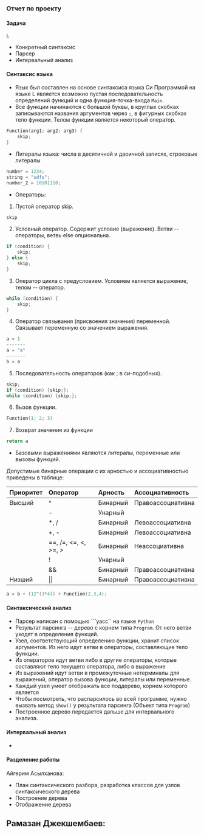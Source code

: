 ### Отчет по проекту

#### Задача
`L`
 - Конкретный синтаксис
 - Парсер
 - Интервальный анализ

#### Синтаксис языка
 - Язык был составлен на основе синтаксиса языка Си
Программой на языке L является возможно пустая последовательность определений функций и одна функция-точка-входа ```Main```. 
- Все функции начинаются с большой буквы, в круглых скобках записываются названия аргументов через `;`, в фигурных скобках тело функции.  Телом функции является некоторый оператор.
```cpp
Function(arg1; arg2; arg3) {
    skip;
}
```
- Литералы языка: числа в десятичной и двоичной записях, строковые литералы
```cpp
number = 1234;
string = "sdfs";
number_2 = 10101110;
```
- Операторы:
1) Пустой оператор skip.
```cpp
skip
```
2) Условный оператор. Содержит условие (выражение). Ветви -- операторы, ветвь else опциональна.
```cpp
if (condition) {
    skip;
} else {
    skip;
}
```
3) Оператор цикла с предусловием. Условием является выражение, телом -- оператор.
```cpp
while (condition) {
    skip;
}
```
4) Оператор связывания (присвоения значения) переменной. Связывает переменную со значением выражения.
```cpp
a = 1
-------
a = "a"
-------
b = a
```
5) Последовательность операторов (как ; в си-подобных).
```cpp
skip;
if (condition) {skip;};
while (condition) {skip;};
```
6) Вызов функции.
```cpp
Function(1; 2; 3)
```
7) Возврат значения из функции
```cpp
return a
```

 - Базовыми выражениями являются литералы, переменные или вызовы функций.

Допустимые бинарные операции с их арностью и ассоциативностью приведены в таблице:

  | Приоритет | Оператор             | Арность  | Ассоциативность   |
  | :-------- | :------------------- | :------- | :---------------- |
  | Высший    | ^                    | Бинарный | Правоассоциативна |
  |           | -                    | Унарный  |                   |
  |           | *, /                 | Бинарный | Левоассоциативна  |
  |           | +, -                 | Бинарный | Левоассоциативна  |
  |           | ==, /=, <=, <, >=, > | Бинарный | Неассоциативна    |
  |           | !                    | Унарный  |                   |
  |           | &&                   | Бинарный | Правоассоциативна |
  | Низший    | \|\|                 | Бинарный | Правоассоциативна |

```cpp
a = b + (12^(3*4)) + Function(2,3,4);
```

#### Синтаксический анализ

- Парсер написан с помощью ```yacc`` на языке `Python`
- Результат парсинга -- дерево с корнем типа `Program`. От него ветви уходят в определения функций.
- Узел, соответствующий определению функции, хранит список аргументов. Из него идут ветви в операторы, составляющие тело функции.
- Из операторов идут ветви либо в другие операторы, которые составляют тело текущего оператора, либо в выражение
- Из выражений идут ветви в промежуточные нетерминалы для выражений, оператор вызова функции, литералы или переменные.
- Каждый узел умеет отображать все поддерево, корнем которого является
- Чтобы посмотреть, что распарсилось во всей программе, нужно вызвать метод ```show()``` у результата парсинга (Объект типа `Program`)
- Построенное дерево передается дальше для интервального анализа.

#### Интервальный анализ

- 

#### Разделение работы

Айгерим Асылханова:
- План синтаксического разбора, разработка классов для узлов синтаксического дерева
- Построение дерева
- Отображение дерева

Рамазан Джекшембаев:
- 





